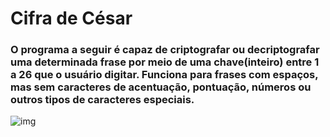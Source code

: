 # Cifra de César

### O programa a seguir é capaz de criptografar ou decriptografar uma determinada frase por meio de uma chave(inteiro) entre 1 a 26 que o usuário digitar. Funciona para frases com espaços, mas sem caracteres de acentuação, pontuação, números ou outros tipos de caracteres especiais.

![img](https://acaditi.com.br/wp-content/uploads/2019/11/acaditi-criptografia.png)

